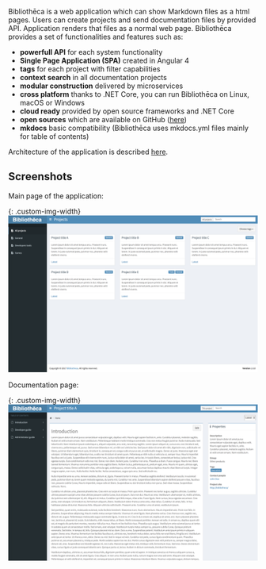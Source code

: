 ﻿Bibliothēca is a web application which can show Markdown files as a html pages. Users can create projects and send documentation files by provided API. Application renders that files as a normal web page. Bibliothēca provides a set of functionalities and features such as:

 - **powerfull API** for each system functionality
 - **Single Page Application (SPA)** created in Angular 4
 - **tags** for each project with filter capabilities
 - **context search** in all documentation projects
 - **modular construction** delivered by microservices
 - **cross platform** thanks to .NET Core, you can run Bibliothēca on Linux, macOS or Windows
 - **cloud ready** provided by open source frameworks and .NET Core
 - **open sources** which are available on GitHub ([here](https://github.com/BibliothecaTeam))
 - **mkdocs** basic compatibility (Bibliothēca uses mkdocs.yml files mainly for table of contents)

Architecture of the application is described [here](/architecture.html).

## Screenshots

Main page of the application:

{: .custom-img-width}
![Screen main](images/screen01.png) 

Documentation page:

{: .custom-img-width}
![Screen documentation](images/screen02.png)

